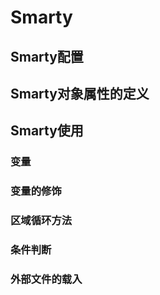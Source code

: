 # Smarty

## Smarty配置

## Smarty对象属性的定义

## Smarty使用

### 变量

### 变量的修饰

### 区域循环方法

### 条件判断

### 外部文件的载入
